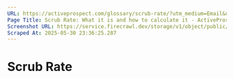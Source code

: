 ```yaml
---
URL: https://activeprospect.com/glossary/scrub-rate/?utm_medium=Email&utm_source=Website&utm_campaign=AP-Email-InsideCBM-Oct
Page Title: Scrub Rate: What it is and how to calculate it - ActiveProspect
Screenshot URL: https://service.firecrawl.dev/storage/v1/object/public/media/screenshot-7a16b028-5764-4079-8501-f9215cea3cf8.png
Scraped At: 2025-05-30 23:36:25.287
---
```

# Scrub Rate



